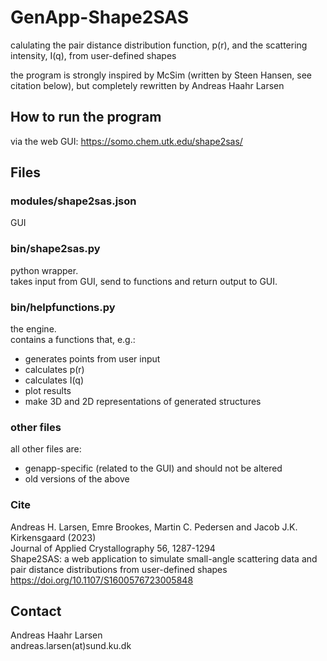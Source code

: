 # GenApp-Shape2SAS

calulating the pair distance distribution function, p(r), and the scattering intensity, I(q), from user-defined shapes

the program is strongly inspired by McSim (written by Steen Hansen, see citation below), but completely rewritten by Andreas Haahr Larsen    

## How to run the program

via the web GUI: https://somo.chem.utk.edu/shape2sas/

## Files

### modules/shape2sas.json
GUI

### bin/shape2sas.py
python wrapper.   
takes input from GUI, send to functions and return output to GUI.   

### bin/helpfunctions.py
the engine.   
contains a functions that, e.g.:  
- generates points from user input   
- calculates p(r)   
- calculates I(q)   
- plot results    
- make 3D and 2D representations of generated structures   

### other files
all other files are:    
- genapp-specific (related to the GUI) and should not be altered    
- old versions of the above    

### Cite
Andreas H. Larsen, Emre Brookes, Martin C. Pedersen and Jacob J.K. Kirkensgaard (2023)     
Journal of Applied Crystallography 56, 1287-1294    
Shape2SAS: a web application to simulate small-angle scattering data and pair distance distributions from user-defined shapes    
https://doi.org/10.1107/S1600576723005848    

## Contact
Andreas Haahr Larsen    
andreas.larsen(at)sund.ku.dk  
